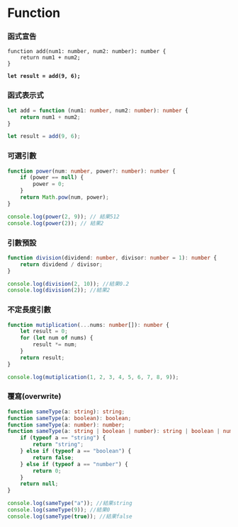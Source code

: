 # Function

### 函式宣告

<pre class="language-typescript"><code class="lang-typescript">function add(num1: number, num2: number): number {
    return num1 + num2;
}

<strong>let result = add(9, 6);
</strong></code></pre>

### 函式表示式

```typescript
let add = function (num1: number, num2: number): number {
    return num1 + num2;
}

let result = add(9, 6);
```

### 可選引數

```typescript
function power(num: number, power?: number): number {
    if (power == null) {
        power = 0;
    }
    return Math.pow(num, power);
}

console.log(power(2, 9)); // 結果512
console.log(power(2)); // 結果2
```

### 引數預設

```typescript
function division(dividend: number, divisor: number = 1): number {
    return dividend / divisor;
}

console.log(division(2, 10)); //結果0.2
console.log(division(2)); //結果2
```

### 不定長度引數

```typescript
function mutiplication(...nums: number[]): number {
    let result = 0;
    for (let num of nums) {
        result *= num;
    }
    return result;
}

console.log(mutiplication(1, 2, 3, 4, 5, 6, 7, 8, 9));
```

### 覆寫(overwrite)

```typescript
function sameType(a: string): string;
function sameType(a: boolean): boolean;
function sameType(a: number): number;
function sameType(a: string | boolean | number): string | boolean | number | null {
    if (typeof a == "string") {
        return "string";
    } else if (typeof a == "boolean") {
        return false;
    } else if (typeof a == "number") {
        return 0;
    }
    return null;
}

console.log(sameType("a")); //結果string
console.log(sameType(9)); //結果0
console.log(sameType(true)); //結果false
```
